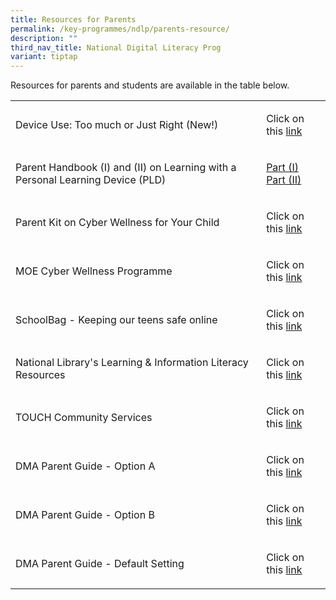 ```yaml
---
title: Resources for Parents
permalink: /key-programmes/ndlp/parents-resource/
description: ""
third_nav_title: National Digital Literacy Prog
variant: tiptap
---
```

<p>Resources for parents and students are available in the table below.</p>
<table style="minWidth: 50px">
<colgroup>
<col>
<col>
</colgroup>
<tbody>
<tr>
<td rowspan="1" colspan="1">
<p>Device Use: Too much or Just Right (New!)</p>
</td>
<td rowspan="1" colspan="1">
<p>Click on this <a href="/files/Keyprogrammes/pdlp-decviceuse_staysafeonline.pdf" rel="noopener noreferrer nofollow" target="_blank">link</a>
</p>
</td>
</tr>
<tr>
<td rowspan="1" colspan="1">
<p>Parent Handbook (I) and (II) on Learning with a Personal Learning Device
(PLD)</p>
</td>
<td rowspan="1" colspan="1">
<p><a href="/files/Keyprogrammes/pdlp_Parent_Handbook_I_on_Learning_with_a_PLD.pdf" rel="noopener nofollow" target="_blank">Part (I)</a>
<br><a href="/files/Keyprogrammes/pdlp_Parent_Handbook_II_on_Learning_with_a_PLD.pdf" rel="noopener nofollow" target="_blank">Part (II)</a>
</p>
</td>
</tr>
<tr>
<td rowspan="1" colspan="1">
<p>Parent Kit on Cyber Wellness for Your Child</p>
</td>
<td rowspan="1" colspan="1">
<p>Click on this <a href="http://go.gov.sg/moe-cyber-wellness" rel="noopener noreferrer nofollow" target="_blank">link</a>
</p>
</td>
</tr>
<tr>
<td rowspan="1" colspan="1">
<p>MOE Cyber Wellness Programme</p>
</td>
<td rowspan="1" colspan="1">
<p>Click on this <a href="https://www.moe.gov.sg/education-in-sg/our-programmes/cyber-wellness" rel="noopener noreferrer nofollow" target="_blank">link</a>
</p>
</td>
</tr>
<tr>
<td rowspan="1" colspan="1">
<p>SchoolBag - Keeping our teens safe online</p>
</td>
<td rowspan="1" colspan="1">
<p>Click on this <a href="https://www.schoolbag.edu.sg/story/keeping-our-teens-safe-online" rel="noopener noreferrer nofollow" target="_blank">link</a>
</p>
</td>
</tr>
<tr>
<td rowspan="1" colspan="1">
<p>National Library's Learning &amp; Information Literacy Resources</p>
</td>
<td rowspan="1" colspan="1">
<p>Click on this <a href="https://sure.nlb.gov.sg/resources/audience/teachers-and-students/secondary-level-cce" rel="noopener noreferrer nofollow" target="_blank">link</a>
</p>
</td>
</tr>
<tr>
<td rowspan="1" colspan="1">
<p>TOUCH Community Services</p>
</td>
<td rowspan="1" colspan="1">
<p>Click on this <a href="https://www.help123.sg/" rel="noopener noreferrer nofollow" target="_blank">link</a>
</p>
</td>
</tr>
<tr>
<td rowspan="1" colspan="1">
<p>DMA Parent Guide - Option A</p>
</td>
<td rowspan="1" colspan="1">
<p>Click on this <a href="/files/Keyprogrammes/dma_parent_user_guide_for_option_a.pdf" rel="noopener nofollow" target="_blank">link</a>
</p>
</td>
</tr>
<tr>
<td rowspan="1" colspan="1">
<p>DMA Parent Guide - Option B</p>
</td>
<td rowspan="1" colspan="1">
<p>Click on this <a href="/files/Keyprogrammes/dma_parent_user_guide_for_option_b.pdf" rel="noopener nofollow" target="_blank">link</a>
</p>
</td>
</tr>
<tr>
<td rowspan="1" colspan="1">
<p>DMA Parent Guide - Default Setting</p>
</td>
<td rowspan="1" colspan="1">
<p>Click on this <a href="/files/Keyprogrammes/dma_parent_user_guide_for_default.pdf" rel="noopener nofollow" target="_blank">link</a>
</p>
</td>
</tr>
</tbody>
</table>
<p></p>